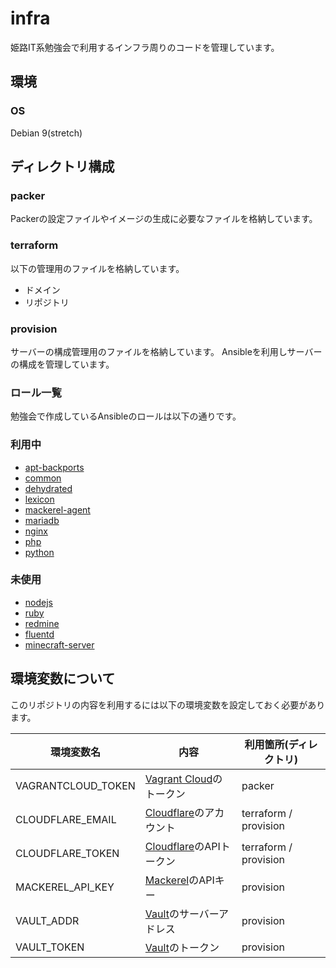 # infra

姫路IT系勉強会で利用するインフラ周りのコードを管理しています。

環境
---------------------------

### OS

Debian 9(stretch)

ディレクトリ構成
---------------------------

### packer

Packerの設定ファイルやイメージの生成に必要なファイルを格納しています。

### terraform

以下の管理用のファイルを格納しています。

* ドメイン
* リポジトリ

### provision

サーバーの構成管理用のファイルを格納しています。
Ansibleを利用しサーバーの構成を管理しています。

### ロール一覧

勉強会で作成しているAnsibleのロールは以下の通りです。

### 利用中

* [apt-backports](https://github.com/histudy/ansible-role-apt-backports)
* [common](https://github.com/histudy/ansible-role-common)
* [dehydrated](https://github.com/histudy/ansible-role-dehydrated)
* [lexicon](https://github.com/histudy/ansible-role-lexicon)
* [mackerel-agent](https://github.com/histudy/ansible-role-mackerel-agent)
* [mariadb](https://github.com/histudy/ansible-role-mariadb)
* [nginx](https://github.com/histudy/ansible-role-nginx)
* [php](https://github.com/histudy/ansible-role-php)
* [python](https://github.com/histudy/ansible-role-python)

### 未使用

* [nodejs](https://github.com/histudy/ansible-role-nodejs)
* [ruby](https://github.com/histudy/ansible-role-ruby)
* [redmine](https://github.com/histudy/ansible-role-redmine)
* [fluentd](https://github.com/histudy/ansible-role-fluentd)
* [minecraft-server](https://github.com/histudy/ansible-role-minecraft-server)

環境変数について
---------------------------

このリポジトリの内容を利用するには以下の環境変数を設定しておく必要があります。

| 環境変数名         | 内容                                     | 利用箇所(ディレクトリ) |
| ------------------ | ---------------------------------------- | ---------------------- |
| VAGRANTCLOUD_TOKEN | [Vagrant Cloud][vagrant_cloud]のトークン | packer                 |
| CLOUDFLARE_EMAIL   | [Cloudflare][cloudflare]のアカウント     | terraform / provision  |
| CLOUDFLARE_TOKEN   | [Cloudflare][cloudflare]のAPIトークン    | terraform / provision  |
| MACKEREL_API_KEY   | [Mackerel][mackerel]のAPIキー            | provision              |
| VAULT_ADDR         | [Vault][vault]のサーバーアドレス         | provision              |
| VAULT_TOKEN        | [Vault][vault]のトークン                 | provision              |

[vagrant_cloud]: https://app.vagrantup.com/histudy
[cloudflare]: https://www.cloudflare.com/
[mackerel]: https://mackerel.io/
[vault]: https://www.vaultproject.io/
